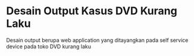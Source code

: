 # Desain Output Kasus DVD Kurang Laku

Desain output berupa web application yang ditayangkan pada self service device pada toko DVD kurang laku
